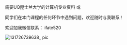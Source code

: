 需要UQ昆士兰大学的计算机专业资料 或

同学们在本门课程的任何环节中遇到问题，欢迎随时与我联系！

欢迎加我微信联系： ifate520


![131726739638_ pic](https://github.com/user-attachments/assets/8f5a9d61-5dc3-414c-8dab-c7ec94a4e229)

